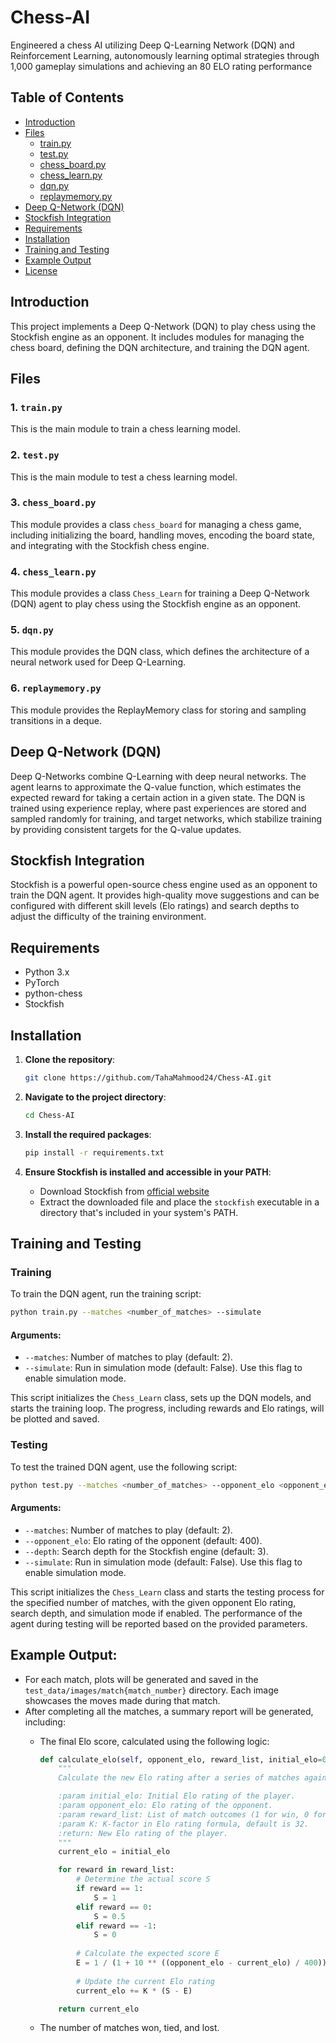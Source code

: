 # Chess-AI

Engineered a chess AI utilizing Deep Q-Learning Network (DQN) and Reinforcement Learning, autonomously learning optimal strategies through 1,000 gameplay simulations and achieving an 80 ELO rating performance

## Table of Contents

- [Introduction](#introduction)
- [Files](#files)
  - [train.py](#1-trainpy)
  - [test.py](#2-testpy)
  - [chess_board.py](#3-chess_boardpy)
  - [chess_learn.py](#4-chess_learnpy)
  - [dqn.py](#5-dqnpy)
  - [replaymemory.py](#6-replaymemorypy)
- [Deep Q-Network (DQN)](#deep-q-network-dqn)
- [Stockfish Integration](#stockfish-integration)
- [Requirements](#requirements)
- [Installation](#installation)
- [Training and Testing](#training-and-testing)
- [Example Output](#example-output)
- [License](#license)

## Introduction

This project implements a Deep Q-Network (DQN) to play chess using the Stockfish engine as an opponent. It includes modules for managing the chess board, defining the DQN architecture, and training the DQN agent.

## Files

### 1. `train.py`

This is the main module to train a chess learning model.

### 2. `test.py`

This is the main module to test a chess learning model.

### 3. `chess_board.py`

This module provides a class `chess_board` for managing a chess game, including initializing the board, handling moves, encoding the board state, and integrating with the Stockfish chess engine.

### 4. `chess_learn.py`

This module provides a class `Chess_Learn` for training a Deep Q-Network (DQN) agent to play chess using the Stockfish engine as an opponent.

### 5. `dqn.py`

This module provides the DQN class, which defines the architecture of a neural network used for Deep Q-Learning.

### 6. `replaymemory.py`

This module provides the ReplayMemory class for storing and sampling transitions in a deque.

## Deep Q-Network (DQN)

Deep Q-Networks combine Q-Learning with deep neural networks. The agent learns to approximate the Q-value function, which estimates the expected reward for taking a certain action in a given state. The DQN is trained using experience replay, where past experiences are stored and sampled randomly for training, and target networks, which stabilize training by providing consistent targets for the Q-value updates.

## Stockfish Integration

Stockfish is a powerful open-source chess engine used as an opponent to train the DQN agent. It provides high-quality move suggestions and can be configured with different skill levels (Elo ratings) and search depths to adjust the difficulty of the training environment.

## Requirements

- Python 3.x
- PyTorch
- python-chess
- Stockfish

## Installation

1. **Clone the repository**:
   ```bash
   git clone https://github.com/TahaMahmood24/Chess-AI.git
   ```

2. **Navigate to the project directory**:
   ```bash
   cd Chess-AI
   ```

3. **Install the required packages**:
   ```bash
   pip install -r requirements.txt
   ```

4. **Ensure Stockfish is installed and accessible in your PATH**:
   - Download Stockfish from [official website](https://stockfishchess.org/download/)
   - Extract the downloaded file and place the `stockfish` executable in a directory that's included in your system's PATH.

## Training and Testing

### Training

To train the DQN agent, run the training script:

```bash
python train.py --matches <number_of_matches> --simulate
```

#### Arguments:

- `--matches`: Number of matches to play (default: 2).
- `--simulate`: Run in simulation mode (default: False). Use this flag to enable simulation mode.

This script initializes the `Chess_Learn` class, sets up the DQN models, and starts the training loop. The progress, including rewards and Elo ratings, will be plotted and saved.

### Testing

To test the trained DQN agent, use the following script:

```bash
python test.py --matches <number_of_matches> --opponent_elo <opponent_elo> --depth <depth> --simulate
```

#### Arguments:

- `--matches`: Number of matches to play (default: 2).
- `--opponent_elo`: Elo rating of the opponent (default: 400).
- `--depth`: Search depth for the Stockfish engine (default: 3).
- `--simulate`: Run in simulation mode (default: False). Use this flag to enable simulation mode.

This script initializes the `Chess_Learn` class and starts the testing process for the specified number of matches, with the given opponent Elo rating, search depth, and simulation mode if enabled. The performance of the agent during testing will be reported based on the provided parameters.

## Example Output:

- For each match, plots will be generated and saved in the `test_data/images/match{match_number}` directory. Each image showcases the moves made during that match.
- After completing all the matches, a summary report will be generated, including:
  - The final Elo score, calculated using the following logic:

    ```python
    def calculate_elo(self, opponent_elo, reward_list, initial_elo=0, K=32):
        """
        Calculate the new Elo rating after a series of matches against a single opponent.

        :param initial_elo: Initial Elo rating of the player.
        :param opponent_elo: Elo rating of the opponent.
        :param reward_list: List of match outcomes (1 for win, 0 for tie, -1 for loss).
        :param K: K-factor in Elo rating formula, default is 32.
        :return: New Elo rating of the player.
        """
        current_elo = initial_elo

        for reward in reward_list:
            # Determine the actual score S
            if reward == 1:
                S = 1
            elif reward == 0:
                S = 0.5
            elif reward == -1:
                S = 0
            
            # Calculate the expected score E
            E = 1 / (1 + 10 ** ((opponent_elo - current_elo) / 400))
            
            # Update the current Elo rating
            current_elo += K * (S - E)

        return current_elo
    ```

  - The number of matches won, tied, and lost.
